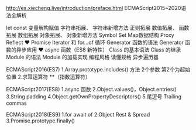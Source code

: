 http://es.xiecheng.live/introduction/preface.html
ECMAScript2015~2020语法全解析

let const 
变量解构赋值
字符串拓展、
字符串新增方法
正则拓展
数值拓展、
函数拓展
数组拓展
对象拓展、
对象新增方法
Symbol
Set Map数据结构
Proxy
Reflect
❤ Promise
Iterator 和 for...of 循环
Generator 函数的语法
Generator 函数的异步应用
❤ async 函数（ES8 新特性）
Class 的基本语法
Class 的继承
Module 的语法
Module 的加载实现
编程风格
读懂规格
异步遍历器

ECMAScript2016(ES7)
1.Array.prototype.includes() 方法 2个参数 第2个为起始位置
2.求幂运算符 **（指数运算符）

ECMAScript2017(ES8)
1.async 函数
2.Object.values()，Object.entries()
3.String padding
4.Object.getOwnPropertyDescriptors()
5.尾逗号 Trailing commas

ECMAScript2018(ES9)
1.for await of
2.Object Rest & Spread
3.Promise.prototype.finally()